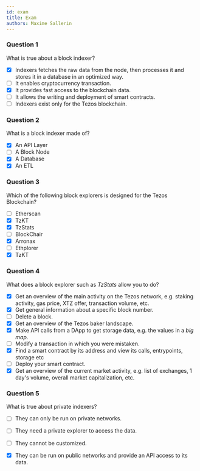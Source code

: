 ```yaml
---
id: exam
title: Exam
authors: Maxime Sallerin
---
```


### Question 1

What is true about a block indexer?

- [x] Indexers fetches the raw data from the node, then processes it and stores it in a database in an optimized way.
- [ ] It enables cryptocurrency transaction.
- [x] It provides fast access to the blockchain data.
- [ ] It allows the writing and deployment of smart contracts.
- [ ] Indexers exist only for the Tezos blockchain.

### Question 2

What is a block indexer made of?

- [x] An API Layer
- [ ] A Block Node
- [x] A Database
- [x] An ETL

### Question 3

Which of the following block explorers is designed for the Tezos Blockchain?

- [ ] Etherscan
- [x] TzKT
- [x] TzStats
- [ ] BlockChair
- [x] Arronax
- [ ] Ethplorer
- [x] TzKT

### Question 4

What does a block explorer such as _TzStats_ allow you to do?

- [x] Get an overview of the main activity on the Tezos network, e.g. staking activity, gas price, XTZ offer, transaction volume, etc.
- [x] Get general information about a specific block number.
- [ ] Delete a block.
- [x] Get an overview of the Tezos baker landscape.
- [x] Make API calls from a DApp to get storage data, e.g. the values in a _big map_.
- [ ] Modify a transaction in which you were mistaken.
- [x] Find a smart contract by its address and view its calls, entrypoints, storage etc
- [ ] Deploy your smart contract.
- [x] Get an overview of the current market activity, e.g. list of exchanges, 1 day's volume, overall market capitalization, etc.

### Question 5

What is true about private indexers?

- [ ] They can only be run on private networks.
- [ ] They need a private explorer to access the data.
- [ ] They cannot be customized.
- [x] They can be run on public networks and provide an API access to its data.



